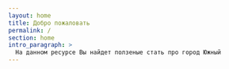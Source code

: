 ```yaml
---
layout: home
title: Добро пожаловать
permalink: /
section: home
intro_paragraph: >
  На данном ресурсе Вы найдет ползеные стать про город Южный
---
```

